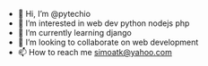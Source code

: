 - 👋 Hi, I’m @pytechio
- 👀 I’m interested in web dev  python nodejs php
- 🌱 I’m currently learning django 
- 💞️ I’m looking to collaborate on  web development 
- 📫 How to reach me simoatk@yahoo.com

<!---
pytechio/pytechio is a ✨ special ✨ repository because its `README.md` (this file) appears on your GitHub profile.
You can click the Preview link to take a look at your changes.
--->
